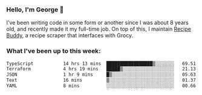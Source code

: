 ### Hello, I'm George 👋

I've been writing code in some form or another since I was about 8 years old, and recently made it my full-time job. On top of this, I maintain [Recipe Buddy](https://github.com/georgegebbett/recipe-buddy), a recipe scraper that interfaces with Grocy.  

<!--
**georgegebbett/georgegebbett** is a ✨ _special_ ✨ repository because its `README.md` (this file) appears on your GitHub profile.

Here are some ideas to get you started:

- 🔭 I’m currently working on ...
- 🌱 I’m currently learning ...
- 👯 I’m looking to collaborate on ...
- 🤔 I’m looking for help with ...
- 💬 Ask me about ...
- 📫 How to reach me: ...
- 😄 Pronouns: ...
- ⚡ Fun fact: ...
-->

### What I've been up to this week:
<!--START_SECTION:waka-->

```txt
TypeScript           14 hrs 13 mins  █████████████████▒░░░░░░░   69.51 %
Terraform            4 hrs 19 mins   █████▒░░░░░░░░░░░░░░░░░░░   21.13 %
JSON                 1 hr 9 mins     █▒░░░░░░░░░░░░░░░░░░░░░░░   05.63 %
Text                 16 mins         ▒░░░░░░░░░░░░░░░░░░░░░░░░   01.37 %
YAML                 8 mins          ░░░░░░░░░░░░░░░░░░░░░░░░░   00.66 %
```

<!--END_SECTION:waka-->
